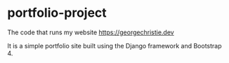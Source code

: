 # portfolio-project

The code that runs my website https://georgechristie.dev

It is a simple portfolio site built using the Django framework and Bootstrap 4.
